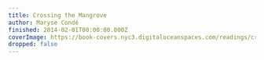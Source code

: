 ```yaml
---
title: Crossing the Mangrove
author: Maryse Condé
finished: 2014-02-01T00:00:00.000Z
coverImage: https://book-covers.nyc3.digitaloceanspaces.com/readings/crossing-the-mangrove-01.jpg
dropped: false
---
```


